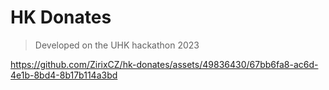 # HK Donates

>  Developed on the UHK hackathon 2023  

https://github.com/ZirixCZ/hk-donates/assets/49836430/67bb6fa8-ac6d-4e1b-8bd4-8b17b114a3bd

